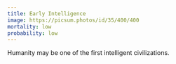 ```yaml
---
title: Early Intelligence
image: https://picsum.photos/id/35/400/400
mortality: low
probability: low
---
```


Humanity may be one of the first intelligent civilizations.
